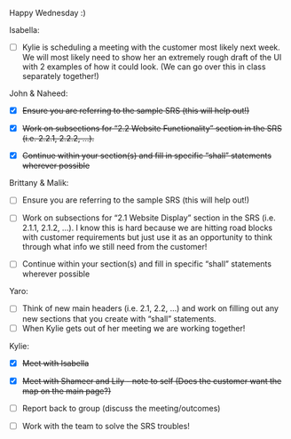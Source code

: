 Happy Wednesday :) 

Isabella:

- [ ] Kylie is scheduling a meeting with the customer most likely next week. We will most likely need to show her an extremely rough draft of the UI with 2 examples of how it could look. (We can go over this in class separately together\!)

John & Naheed:

- [x] ~~Ensure you are referring to the sample SRS (this will help out\!)~~  
- [x] ~~Work on subsections for “2.2 Website Functionality” section in the SRS (i.e. 2.2.1, 2.2.2, …).~~  
- [x] ~~Continue within your section(s) and fill in specific “shall” statements wherever possible~~  
      

Brittany & Malik:

- [ ] Ensure you are referring to the sample SRS (this will help out\!)  
- [ ] Work on subsections for “2.1 Website Display” section in the SRS (i.e. 2.1.1, 2.1.2, …). I know this is hard because we are hitting road blocks with customer requirements but just use it as an opportunity to think through what info we still need from the customer\!   
- [ ] Continue within your section(s) and fill in specific “shall” statements wherever possible  
      

Yaro:

- [ ] Think of new main headers (i.e. 2.1, 2.2, …) and work on filling out any new sections that you create with “shall” statements.  
- [ ] When Kylie gets out of her meeting we are working together\!

Kylie:

- [x] ~~Meet with Isabella~~  
- [x] ~~Meet with Shameer and Lily \- note to self (Does the customer want the map on the main page?)~~  
- [ ] Report back to group (discuss the meeting/outcomes)  
- [ ] Work with the team to solve the SRS troubles\!

